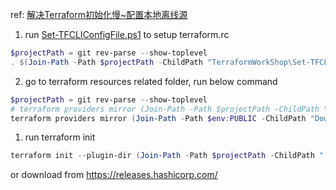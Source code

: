 ref: [解决Terraform初始化慢~配置本地离线源](https://cloud.tencent.com/developer/article/1987762)

1. run [Set-TFCLIConfigFile.ps1](Set-TFCLIConfigFile.ps1) to setup terraform.rc
```powershell
$projectPath = git rev-parse --show-toplevel
. $(Join-Path -Path $projectPath -ChildPath "TerraformWorkShop\Set-TFCLIConfigFile.ps1")
```

2. go to terraform resources related folder, run below command
```powershell
$projectPath = git rev-parse --show-toplevel
# terraform providers mirror (Join-Path -Path $projectPath -ChildPath "TerraformWorkShop\terraform.d\mirror")
terraform providers mirror (Join-Path -Path $env:PUBLIC -ChildPath "Downloads\terraform.d\mirror")
```

1. run terraform init
```powershell
terraform init --plugin-dir (Join-Path -Path $projectPath -ChildPath ".terraform.d/mirror/registry.terraform.io/")
```

or download from https://releases.hashicorp.com/


